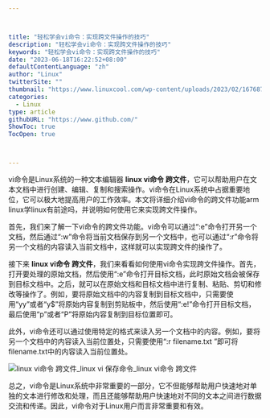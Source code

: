 ```yaml
---



title: "轻松学会vi命令：实现跨文件操作的技巧"
description: "轻松学会vi命令：实现跨文件操作的技巧"
keywords: "轻松学会vi命令：实现跨文件操作的技巧"
date: "2023-06-18T16:22:52+08:00"
defaultContentLanguage: "zh"
author: "Linux"
twitterSite: ""
thumbnail: "https://www.linuxcool.com/wp-content/uploads/2023/02/1676873476291_1.png"
categories:
  - Linux
type: article
githubURL: "https://www.github.com/"
ShowToc: true
TocOpen: true



---
```


vi命令是Linux系统的一种文本编辑器 **linux vi命令 跨文件**，它可以帮助用户在文本文档中进行创建、编辑、复制和搜索操作。vi命令在Linux系统中占据重要地位，它可以极大地提高用户的工作效率。本文将详细介绍vi命令的跨文件功能arm linux学linux有前途吗，并说明如何使用它来实现跨文件操作。

首先，我们来了解一下vi命令的跨文件功能。vi命令可以通过“:e”命令打开另一个文档，然后通过“:w”命令将当前文档保存到另一个文档中，也可以通过“:r”命令将另一个文档的内容读入当前文档中，这样就可以实现跨文件的操作了。

接下来 **linux vi命令 跨文件**，我们来看看如何使用vi命令实现跨文件操作。首先，打开要处理的原始文档，然后使用“:e”命令打开目标文档，此时原始文档会被保存到目标文档中。之后，就可以在原始文档和目标文档中进行复制、粘贴、剪切和修改等操作了。例如，要将原始文档中的内容复制到目标文档中，只需要使用“yy”或者“y$”将原始内容复制到剪贴板中，然后使用“:e!”命令打开目标文档，最后使用“p”或者“P”将原始内容复制到目标位置即可。

此外，vi命令还可以通过使用特定的格式来读入另一个文档中的内容。例如，要将另一个文档中的内容读入当前位置处，只需要使用“:r filename.txt ”即可将filename.txt中的内容读入当前位置处。

![linux vi命令 跨文件_linux vi 保存命令_linux vi命令 跨文件](https://www.linuxcool.com/wp-content/uploads/2023/02/1676873476291_1.png)

总之，vi命令是Linux系统中非常重要的一部分，它不但能够帮助用户快速地对单独的文本进行修改和处理，而且还能够帮助用户快速地对不同的文本之间进行数据交流和传递。因此，vi命令对于Linux用户而言非常重要和有效。